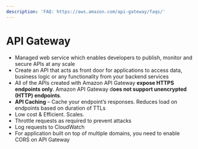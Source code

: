 ```yaml
---
description: 'FAQ: https://aws.amazon.com/api-gateway/faqs/'
---
```


# API Gateway

* Managed web service which enables developers to publish, monitor and secure APIs at any scale
* Create an API that acts as front door for applications to access data, business logic or any functionality from your backend services
* All of the APIs created with Amazon API Gateway **expose HTTPS endpoints only**. Amazon API Gateway d**oes not support unencrypted \(HTTP\) endpoints**.
* **API Caching** – Cache your endpoint’s responses. Reduces load on endpoints based on duration of TTLs
* Low cost & Efficient. Scales.
* Throttle requests as required to prevent attacks
* Log requests to CloudWatch
* For application built on top of multiple domains, you need to enable CORS on API Gateway

